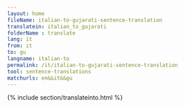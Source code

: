 ```yaml
---
layout: home
fileName: italian-to-gujarati-sentence-translation
translatein: italian_to_gujarati
folderName : translate
lang: it
from: it
to: gu
langname: italian-to
permalink: /it/italian-to-gujarati-sentence-translation
tool: sentence-translations
matchurls: en&&it&&gu
---
```

{% include section/translateinto.html %}
